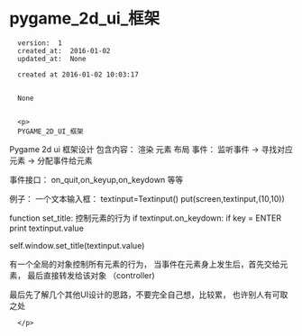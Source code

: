 
  # pygame_2d_ui_框架

      version:  1
      created_at:  2016-01-02
      updated_at:  None

      created at 2016-01-02 10:03:17 


      None


      <p>
      PYGAME_2D_UI_框架

Pygame 2d ui 框架设计
包含内容：
渲染
  元素
  布局
事件：
  监听事件 ->  寻找对应元素  -> 分配事件给元素
 

 


 
事件接口：
 on_quit,on_keyup,on_keydown 等等


 
例子： 一个文本输入框：
 textinput=Textinput()
 put(screen,textinput,(10,10))


 
 function set_title: 控制元素的行为
  if  textinput.on_keydown:
   if key = ENTER
   print textinput.value

   self.window.set_title(textinput.value)


 
有一个全局的对象控制所有元素的行为， 当事件在元素身上发生后，首先交给元素，
最后直接转发给该对象 （controller)


 


 
最后先了解几个其他UI设计的思路，不要完全自己想，比较累，
也许别人有可取之处


      </p>

  